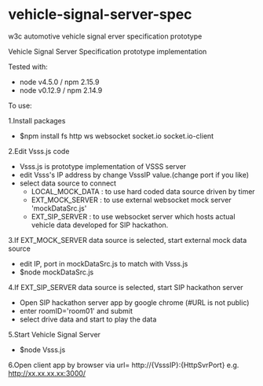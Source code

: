 # vehicle-signal-server-spec

w3c automotive vehicle signal erver specification prototype

Vehicle Signal Server Specification prototype implementation

Tested with:
* node v4.5.0  / npm 2.15.9
* node v0.12.9 / npm 2.14.9

To use:

1.Install packages
- $npm install fs http ws websocket socket.io socket.io-client

2.Edit Vsss.js code
- Vsss.js is prototype implementation of VSSS server
- edit Vsss's IP address by change VsssIP value.(change port if you like)
- select data source to connect
  - LOCAL_MOCK_DATA : to use hard coded data source driven by timer
  - EXT_MOCK_SERVER : to use external websocket mock server 'mockDataSrc.js'
  - EXT_SIP_SERVER  : to use websocket server which hosts actual vehicle data
                      developed for SIP hackathon.

3.If EXT_MOCK_SERVER data source is selected, start external mock data source
- edit IP, port in mockDataSrc.js to match with Vsss.js
- $node mockDataSrc.js

4.If EXT_SIP_SERVER data source is selected, start SIP hackathon server
- Open SIP hackathon server app by google chrome (#URL is not public)
- enter roomID='room01' and submit
- select drive data and start to play the data

5.Start Vehicle Signal Server
- $node Vsss.js

6.Open client app by browser via url= http://{VsssIP}:{HttpSvrPort}
  e.g. http://xx.xx.xx.xx:3000/
